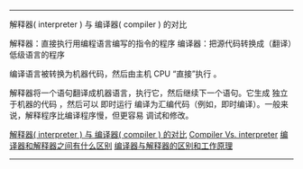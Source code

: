 



---------------------------------------------------------------------------------------------------------------------

解释器( interpreter ) 与 编译器( compiler ) 的对比


解释器：直接执行用编程语言编写的指令的程序
编译器：把源代码转换成（翻译）低级语言的程序




编译语言被转换为机器代码，然后由主机 CPU “直接”执行 。


解释器将一个语句翻译成机器语言，执行它，然后继续下一个语句。它生成 独立于机器的代码 ，然后可以 即时运行 编译为汇编代码（例如，即时编译）。一般来说，解释程序比编译程序慢，但更容易 调试和修改。




[解释器( interpreter ) 与 编译器( compiler ) 的对比](https://www.cnblogs.com/lemon-le/p/13840014.html)
[Compiler Vs. interpreter](http://net-informations.com/q/diff/cvsi.html)
[编译器和解释器之间有什么区别](https://zhuanlan.zhihu.com/p/26838993)
[编译器与解释器的区别和工作原理](https://zhuanlan.zhihu.com/p/39141067)




---------------------------------------------------------------------------------------------------------------------




